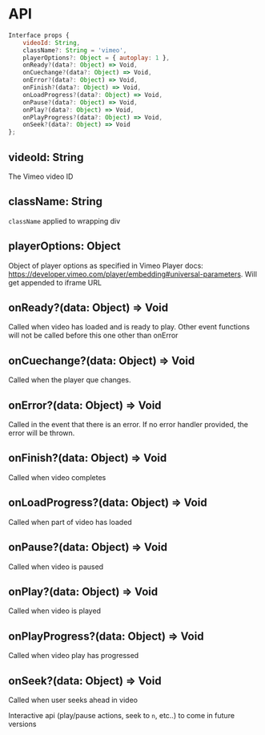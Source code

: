 
# API

```js
Interface props {
    videoId: String,
    className?: String = 'vimeo',
    playerOptions?: Object = { autoplay: 1 },
    onReady?(data?: Object) => Void,
    onCuechange?(data?: Object) => Void,
    onError?(data?: Object) => Void,
    onFinish?(data?: Object) => Void,
    onLoadProgress?(data?: Object) => Void,
    onPause?(data?: Object) => Void,
    onPlay?(data?: Object) => Void,
    onPlayProgress?(data?: Object) => Void,
    onSeek?(data?: Object) => Void
};
```

## videoId: String
The Vimeo video ID

## className: String
`className` applied to wrapping div

## playerOptions: Object
Object of player options as specified in Vimeo Player docs: https://developer.vimeo.com/player/embedding#universal-parameters. Will get appended to iframe URL

## onReady?(data: Object) => Void
Called when video has loaded and is ready to play.
Other event functions will not be called before this one other than onError


## onCuechange?(data: Object) => Void
Called when the player que changes.

## onError?(data: Object) => Void
Called in the event that there is an error.
If no error handler provided, the error will be thrown.

## onFinish?(data: Object) => Void
Called when video completes

## onLoadProgress?(data: Object) => Void
Called when part of video has loaded

## onPause?(data: Object) => Void
Called when video is paused

## onPlay?(data: Object) => Void
Called when video is played

## onPlayProgress?(data: Object) => Void
Called when video play has progressed

## onSeek?(data: Object) => Void
Called when user seeks ahead in video

Interactive api (play/pause actions, seek to `n`, etc..) to come in future versions
